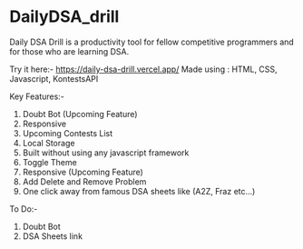 # DailyDSA_drill
Daily DSA Drill is a productivity tool for fellow competitive programmers and for those who are learning DSA.

Try it here:- https://daily-dsa-drill.vercel.app/
Made using : HTML, CSS, Javascript, KontestsAPI

Key Features:-
1. Doubt Bot (Upcoming Feature)
2. Responsive
3. Upcoming Contests List
4. Local Storage
5. Built without using any javascript framework
6. Toggle Theme
7. Responsive (Upcoming Feature)
8. Add Delete and Remove Problem
9. One click away from famous DSA sheets like (A2Z, Fraz etc...)

To Do:-
1. Doubt Bot
3. DSA Sheets link


